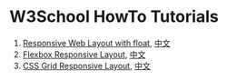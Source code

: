 # W3School HowTo Tutorials

1. [Responsive Web Layout with float](https://atzack.com/w3schools-web-layout/), [中文](https://zacklive.com/w3schools-web-layout/)
2. [Flexbox Responsive Layout](https://atzack.com/w3schools-flex-layout/), [中文](https://zacklive.com/w3schools-flex/)
3. [CSS Grid Responsive Layout](https://atzack.com/w3schools-grid/), [中文](https://zacklive.com/w3schools-grid/)